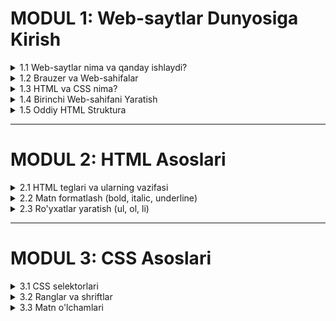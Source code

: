# MODUL 1: Web-saytlar Dunyosiga Kirish
<details>
    <summary>1.1 Web-saytlar nima va qanday ishlaydi?</summary>

## 1.1 Web-saytlar nima va qanday ishlaydi?

### Web-sayt nima?

Web-sayt (Website) - bu internetda joylashgan bir nechta bog'langan sahifalar to'plamidir. Masalan, Google, YouTube, Wikipedia - bularning barchasi web-saytlardir.

**Oddiy misol bilan tushuntiramiz:**
- Web-sayt xuddi kitobga o'xshaydi
- Har bir sahifa (webpage) - kitobning bir varaqiga o'xshaydi  
- Sahifalar orasida havolalar (links) bor - bu xuddi kitobdagi mundarijaga o'xshaydi

### Web-saytlar qanday ishlaydi?

Web-saytlar maxsus kompyuterlar - **server**larda saqlanadi. Biz o'z kompyuterimizdan internet orqali shu serverlarga murojaat qilamiz.

**Bu jarayon quyidagicha ishlaydi:**

1. **Siz manzil kiritasiz** - masalan: www.google.com
2. **Sizning kompyuteringiz so'rov yuboradi** - "Google sahifasini ko'rsating"
3. **Server javob beradi** - Google sahifasini yuboradi
4. **Brauzer sahifani ko'rsatadi** - siz sahifani ko'rasiz

```
Sizning kompyuter → Internet → Server → Web-sahifa → Brauzer → Siz ko'rasiz
```

### Web-saytlar nimalardan iborat?

Har bir web-sahifa asosan ikki qismdan iborat:

1. **HTML** - sarlavhalar, matnlar, ro'yxatlar (mazmun)
2. **CSS** - ranglar, shriftlar, dizayn (chiroyli ko'rinish)

</details>

<details>
    <summary>1.2 Brauzer va Web-sahifalar</summary>

## 1.2 Brauzer va Web-sahifalar

### Brauzer (Browser) nima?

**Brauzer** - bu web-sahifalarni ko'rish uchun maxsus dastur. Bu sizning internet oynangizdir.

**Mashhur brauzerlar:**
- **Google Chrome** 🌐
- **Safari** 🦁 (Apple kompyuterlarda)
- **Firefox** 🦊
- **Microsoft Edge** 🔷

### Brauzer qanday ishlaydi?

Brauzer - bu tarjimon kabi. U web-sahifaning kodini olib, uni siz tushuna oladigan ko'rinishga aylantiradi.

**Misol:**
```
Kod: <h1>Salom Dunyo!</h1>
Brauzer ko'rsatadi: SALOM DUNYO! (katta harflar bilan)
```

### Web-sahifa nima?

**Web-sahifa** - bu internet orqali ko'riladigan bitta hujjat. Har bir sahifada turli ma'lumotlar bo'lishi mumkin:

- **Sarlavhalar** - katta va muhim matnlar
- **Paragraflar** - oddiy matnlar
- **Ro'yxatlar** - tartibli yoki tartibsiz
- **Ranglar va dizayn** - sahifani chiroyli qilish

### Sahifa manzili (URL)

Har bir web-sahifaning o'z manzili bor - **URL** (Uniform Resource Locator).

**URL qismlari:**
```
https://www.google.com/search?q=dasturlash
│       │     │        │     │
│       │     │        │     └─ Qidiruv so'zi
│       │     │        └─ Sahifa nomi
│       │     └─ Sayt nomi
│       └─ Domen
└─ Protokol (xavfsizlik)
```

</details>

<details>
    <summary>1.3 HTML va CSS nima?</summary>

## 1.3 HTML va CSS nima?

### HTML - Sahifaning Asosi

**HTML** (HyperText Markup Language) - bu web-sahifaning asosiy tuzilishini yaratish tilidir.

**HTML nima qiladi:**
- Matnni tashkil etadi
- Sarlavhalar yaratadi
- Paragraflar yozadi
- Ro'yxatlar qo'shadi

**HTML - bu xuddi uy qurish kabi:**
- HTML = Uyning asosi, devorlari, eshik-derazalar
- CSS = Uyni bo'yash, bezatish, mebel qo'yish

### HTML Tag'lari

HTML **tag**'lar (belgilar) yordamida ishlaydi. Tag'lar `< >` ichida yoziladi.

**Asosiy tag'lar:**
```html
<h1>Katta sarlavha</h1>
<p>Oddiy matn paragraf</p>
<ul>Ro'yxat yaratish uchun</ul>
```

### CSS - Chiroyli Dizayn

**CSS** (Cascading Style Sheets) - bu web-sahifani chiroyli qilish tilidir.

**CSS nima qiladi:**
- Ranglarni o'zgartiradi (masalan: qizil, ko'k, yashil)
- Shriftlarni tanlaydi (katta, kichik, qalin)
- Elementlarni joylashtirishadi (chapda, o'ngda, markazda)
- Sahifani chiroyli qiladi

### HTML va CSS qanday birga ishlaydi?

1. **HTML** sahifaning skeletini yaratadi (sarlavha, matn, ro'yxat...)
2. **CSS** bu skeletni go'zal libos bilan bezatadi (ranglar, o'lchamlar...)

**Misol:**
- HTML yozadi: "Salom Dunyo"
- CSS uni qizil rangga bo'yaydi va katta qiladi

> CSS bilan ishlashni keyinroq o'rganamiz. Hozir faqat HTML bilan tanishamiz!

</details>

<details>
    <summary>1.4 Birinchi Web-sahifani Yaratish</summary>

## 1.4 Birinchi Web-sahifani Yaratish

### Kerakli Asboblar

Birinchi web-sahifangizni yaratish uchun faqat ikki narsa kerak:
1. **Matn muharriri** (Text Editor) - Visual Studio Code tavsiya etiladi
2. **Brauzer** - Chrome, Safari, Firefox

### 1-qadam: Fayl yaratish

1. Kompyuteringizda yangi papka yarating: `Mening_Web_Saytim`
2. Bu papkada yangi fayl yarating: `index.html`
3. `.html` oxiri muhim - bu brauzerga bu web-sahifa ekanligini ko'rsatadi

### 2-qadam: Asosiy HTML yozish

`index.html` faylini oching va quyidagi kodni yozing:
[CodePEnda ko'rish](https://codepen.io/Ilmla/pen/ogbomOg)

<img width="332" height="171" alt="image" src="https://github.com/user-attachments/assets/f21cb203-6cf5-4f0a-b271-2915a15c00b0" />


```html
<!DOCTYPE html>
<html>
<head>
    <title>Mening Birinchi Sahifam</title>
</head>
<body>
    <h1>Salom Dunyo!</h1>
    <p>Bu mening birinchi web-sahifam.</p>
</body>
</html>
```

### 3-qadam: Sahifani ochish

1. `index.html` faylni ikki marta bosing
2. U brauzerda ochiladi
3. Tabriklaymiz! Siz birinchi web-sahifangizni yaratdingiz! 🎉

### Kod tushuntirish

Keling, yozgan kodimizni qatorma-qator tushuntiramiz:

```html
<!DOCTYPE html>
```
- Bu brauzerga "Bu HTML5 sahifa" deydi

```html
<html>
</html>
```
- Butun sahifani o'rab oladi
- Barcha boshqa kodlar shu ichida yoziladi

```html
<head>
</head>
```
- Sahifa haqidagi ma'lumotlar
- Foydalanuvchi ko'rmaydi

```html
<title>Mening Birinchi Sahifam</title>
```
- Brauzer tab'ida ko'rinadigan nom

```html
<body>
</body>
```
- Sahifaning asosiy qismi
- Foydalanuvchi ko'radigan barcha narsalar shu yerda

```html
<h1>Salom Dunyo!</h1>
```
- Eng katta sarlavha
- Avtomatik qalin va katta harflar

```html
<p>Bu mening birinchi web-sahifam.</p>
```
- Oddiy paragraf
- Normal o'lchamdagi matn

</details>

<details>
    <summary>1.5 Oddiy HTML Struktura</summary>

## 1.5 Oddiy HTML Struktura

### To'liq HTML struktura

Har bir web-sahifa quyidagi asosiy strukturaga ega:

```html
<!DOCTYPE html>
<html lang="uz">
<head>
    <meta charset="UTF-8">
    <meta name="viewport" content="width=device-width, initial-scale=1.0">
    <title>Sahifa Nomi</title>
</head>
<body>
    <!-- Bu yerda sahifaning ko'rinadigan qismi -->
</body>
</html>
```

### DOCTYPE nima?

```html
<!DOCTYPE html>
```
- Bu brauzerga qaysi HTML versiyasi ishlatilayotganini aytadi
- HTML5 uchun eng oddiy va zamonaviy usul
- Har doim HTML hujjatning eng boshida yoziladi

### HTML tegi

```html
<html lang="uz">
```
- Butun HTML hujjatni o'rab oladi
- `lang="uz"` - sahifa tilini ko'rsatadi (o'zbek tili)
- Bu qism brauzer va qidiruv tizimlari uchun muhim

### Head qismida nima bo'ladi?

```html
<head>
    <meta charset="UTF-8">
    <!-- O'zbek harflarini to'g'ri ko'rsatish uchun -->
    
    <meta name="viewport" content="width=device-width, initial-scale=1.0">
    <!-- Mobil telefonlarda to'g'ri ko'rinish uchun -->
    
    <title>Sahifa Nomi</title>
    <!-- Brauzer tepasida ko'rinadigan nom -->
</head>
```

**Head qismidagi asosiy elementlar:**

- **meta charset** - matn kodlashini belgilaydi
- **meta viewport** - mobil qurilmalarda to'g'ri ko'rinish uchun
- **title** - sahifa sarlavhasi (brauzer tab'ida ko'rinadi)

### Body qismida nima bo'ladi?

```html
<body>
    <h1>Asosiy Sarlavha</h1>        <!-- Eng muhim sarlavha -->
    <h2>Ikkinchi darajali sarlavha</h2>  <!-- Kichikroq sarlavha -->
    
    <p>Bu oddiy paragraf.</p>       <!-- Matn paragraf -->
    
    <p>Bu yana bir paragraf.</p>    <!-- Yana bir paragraf -->
</body>
```

**Body qismida:**
- Foydalanuvchi ko'radigan barcha ma'lumotlar
- Sarlavhalar, paragraflar, ro'yxatlar
- Sahifaning asosiy mazmuni

### HTML Kommentariyalar

```html
<!-- Bu kommentariya - brauzer ko'rsatmaydi -->
<h1>Bu ko'rinadigan sarlavha</h1>
<!-- Kommentariyalar kodni tushuntirish uchun ishlatiladi -->
```

</details>

---

# MODUL 2: HTML Asoslari

<details>
    <summary>2.1 HTML teglari va ularning vazifasi</summary>

## 2.1 HTML Teglari va Ularning Vazifasi

### Tag nima?

**Tag** - bu HTML da elementlarni belgilash uchun ishlatiladigan maxsus belgilardir. Taglar `< >` qavslar ichida yoziladi.

**Tag tuzilishi:**
```html
<tag_nomi>Mazmun</tag_nomi>
```

### Asosiy HTML teglari

#### Matn teglari
```html
<h1>Eng katta sarlavha</h1>
<h2>Ikkinchi daraja sarlavha</h2>
<h3>Uchinchi daraja sarlavha</h3>
<h4>To'rtinchi daraja sarlavha</h4>
<h5>Beshinchi daraja sarlavha</h5>
<h6>Eng kichik sarlavha</h6>

<p>Paragraf matni</p>
```

#### Struktura teglari
```html
<!DOCTYPE html>    <!-- HTML5 hujjat turi -->
<html>             <!-- Asosiy konteyner -->
<head>             <!-- Sahifa haqida ma'lumot -->
<body>             <!-- Ko'rinadigan mazmun -->
<title>           <!-- Sahifa sarlavhasi -->
<meta>            <!-- Qo'shimcha ma'lumotlar -->
```

#### Matn formatlash teglari
```html
<strong>Qalin matn</strong>
<em>Qiyshiq matn</em>
<u>Chizilgan matn</u>
<mark>Belgilangan matn</mark>
<small>Kichik matn</small>
<big>Katta matn</big>
```

#### Maxsus tegler
```html
<br>              <!-- Qator uzilishi -->
<hr>              <!-- Gorizontal chiziq -->
<!-- komment -->  <!-- Kommentariya -->
```

### Teglarning turlari

#### 1. Konteyner teglar (ochiladi va yopiladi)
```html
<h1>Bu sarlavha</h1>
<p>Bu paragraf</p>
<strong>Bu qalin matn</strong>
```

#### 2. Bo'sh teglar (faqat ochiladi)
```html
<br>     <!-- Qator uzilishi -->
<hr>     <!-- Gorizontal chiziq -->
<img>    <!-- Rasm -->
<meta>   <!-- Meta ma'lumot -->
```

#### 3. Blok elementlar (yangi qatordan boshlanadi)
```html
<h1>Sarlavha</h1>
<p>Paragraf</p>
<div>Blok konteyner</div>
```

#### 4. Inline elementlar (bir qatorda davom etadi)
```html
Bu matnda <strong>qalin</strong> va <em>qiyshiq</em> so'zlar bor.
```

### Tag atributlari

Teglar qo'shimcha ma'lumotlar - **atributlar**ga ega bo'lishi mumkin:

```html
<p id="birinchi" class="muhim">Bu atributli paragraf</p>
<img src="rasm.jpg" alt="Rasm tavsifi">
<a href="https://google.com">Google havolasi</a>
```

**Asosiy atributlar:**
- `id` - yagona identifikator
- `class` - CSS uchun sinf
- `src` - rasm manbai
- `href` - havola manzili
- `alt` - muqobil matn

### Amaliy misol

[CodePEnda ko'rish](https://codepen.io/Ilmla/pen/MYKOLdP)

<img width="464" height="292" alt="image" src="https://github.com/user-attachments/assets/ebdca4e3-ee35-4be6-b4b2-6ad068e355f2" />


```html
<!DOCTYPE html>
<html lang="uz">
<head>
    <meta charset="UTF-8">
    <title>HTML Teglari Namunasi</title>
</head>
<body>
    <h1>Mening Sahifam</h1>
    <h2>HTML haqida</h2>
    
    <p>Bu oddiy paragraf. <strong>Bu qalin matn</strong> va 
    <em>bu qiyshiq matn</em>.</p>
    
    <hr>
    
    <p>Yangi paragraf<br>yangi qatordan davom etadi.</p>
    
    <!-- Bu kommentariya -->
    <p><mark>Belgilangan matn</mark> va <small>kichik matn</small>.</p>
</body>
</html>
```

</details>

<details>
    <summary>2.2 Matn formatlash (bold, italic, underline)</summary>

## 2.2 Matn Formatlash (Bold, Italic, Underline)

### Asosiy matn formatlash teglari

#### Qalin matn (Bold)

**1-usul: `<strong>` tegi (tavsiya etiladi)**
```html
<p>Bu <strong>juda muhim</strong> ma'lumot.</p>
```

**2-usul: `<b>` tegi**
```html
<p>Bu <b>qalin</b> matn.</p>
```

**Farqi:**
- `<strong>` - mazmuniy jihatdan muhim
- `<b>` - faqat vizual jihatdan qalin

#### Qiyshiq matn (Italic)

**1-usul: `<em>` tegi (tavsiya etiladi)**
```html
<p>Bu <em>ta'kidlangan</em> so'z.</p>
```

**2-usul: `<i>` tegi**
```html
<p>Bu <i>qiyshiq</i> matn.</p>
```

**Farqi:**
- `<em>` - ta'kidlash uchun
- `<i>` - faqat vizual jihatdan qiyshiq

#### Chizilgan matn (Underline)

```html
<p>Bu <u>chizilgan</u> matn.</p>
```

### Qo'shimcha formatlash teglari

#### Belgilangan matn
```html
<p>Bu <mark>sariq fon bilan belgilangan</mark> matn.</p>
```

#### Kichik va katta matn
```html
<p>Oddiy matn, <small>kichik matn</small> va <big>katta matn</big>.</p>
```

#### O'chirilgan matn
```html
<p>Bu <del>o'chirilgan</del> va bu <ins>qo'shilgan</ins> matn.</p>
```

#### Yuqori va pastki indeks
```html
<p>H<sub>2</sub>O - suv formulasi</p>
<p>E = mc<sup>2</sup> - Eynshteyn formulasi</p>
```

### Formatlash kombinatsiyasi

Bir nechta formatni birlashtirish mumkin:

```html
<p>Bu <strong><em>qalin va qiyshiq</em></strong> matn.</p>
<p>Bu <u><strong>chizilgan va qalin</strong></u> matn.</p>
<p>Bu <mark><em>belgilangan va qiyshiq</em></mark> matn.</p>
```

### CSS bilan formatlash

HTML teglardan tashqari, CSS bilan ham formatlash mumkin:

```html
<style>
.qalin { font-weight: bold; }
.qiyshiq { font-style: italic; }
.chizilgan { text-decoration: underline; }
</style>

<p class="qalin">CSS bilan qalin matn</p>
<p class="qiyshiq">CSS bilan qiyshiq matn</p>
<p class="chizilgan">CSS bilan chizilgan matn</p>
```

### To'liq misol
[CodePenda ko'rish](https://codepen.io/Ilmla/pen/wBMPNLr)

<img width="635" height="443" alt="image" src="https://github.com/user-attachments/assets/1b5f686d-b85e-4b20-a24c-21163cf933b2" />


```html
<!DOCTYPE html>
<html lang="uz">
<head>
    <meta charset="UTF-8">
    <title>Matn Formatlash</title>
</head>
<body>
    <h1>Matn Formatlash Misollar</h1>
    
    <h2>Asosiy formatlar</h2>
    <p>Bu oddiy matn. <strong>Bu muhim matn.</strong> 
    <em>Bu ta'kidlangan matn.</em> <u>Bu chizilgan matn.</u></p>
    
    <h2>Qo'shimcha formatlar</h2>
    <p>Bu <mark>belgilangan matn</mark>. Bu <small>kichik matn</small>.</p>
    
    <h2>Kombinatsiyalar</h2>
    <p><strong><em>Qalin va qiyshiq</em></strong> matn juda 
    <u><strong>ta'sirli</strong></u> ko'rinadi.</p>
    
    <h2>Ilmiy formulalar</h2>
    <p>Suv formulasi: H<sub>2</sub>O</p>
    <p>Eynshteyn formulasi: E = mc<sup>2</sup></p>
    
    <h2>Tahrirlash belgilari</h2>
    <p>Eski narx: <del>50,000 so'm</del></p>
    <p>Yangi narx: <ins>40,000 so'm</ins></p>
</body>
</html>
```

</details>

<details>
    <summary>2.3 Ro'yxatlar yaratish (ul, ol, li)</summary>

## 2.3 Ro'yxatlar Yaratish (ul, ol, li)

### Ro'yxat turlari

HTML da ikki asosiy ro'yxat turi bor:
1. **Tartibsiz ro'yxat** (Unordered List) - `<ul>`
2. **Tartiblangan ro'yxat** (Ordered List) - `<ol>`

### Tartibsiz ro'yxat (Unordered List)

Tartibsiz ro'yxatda elementlar nuqtalar bilan belgilanadi:

```html
<ul>
    <li>Birinchi element</li>
    <li>Ikkinchi element</li>
    <li>Uchinchi element</li>
</ul>
```

**Natija:**
- Birinchi element
- Ikkinchi element  
- Uchinchi element

#### Bullet turlari

```html
<ul style="list-style-type: disc;">
    <li>To'ldirilgan doira (disc)</li>
</ul>

<ul style="list-style-type: circle;">
    <li>Bo'sh doira (circle)</li>
</ul>

<ul style="list-style-type: square;">
    <li>Kvadrat (square)</li>
</ul>
```

### Tartiblangan ro'yxat (Ordered List)

Tartiblangan ro'yxatda elementlar raqamlar bilan belgilanadi:

```html
<ol>
    <li>Birinchi qadam</li>
    <li>Ikkinchi qadam</li>
    <li>Uchinchi qadam</li>
</ol>
```

**Natija:**
1. Birinchi qadam
2. Ikkinchi qadam
3. Uchinchi qadam

#### Raqamlash turlari

```html
<ol type="1">
    <li>Oddiy raqamlar (1, 2, 3)</li>
</ol>

<ol type="A">
    <li>Katta harflar (A, B, C)</li>
</ol>

<ol type="a">
    <li>Kichik harflar (a, b, c)</li>
</ol>

<ol type="I">
    <li>Katta rim raqamlari (I, II, III)</li>
</ol>

<ol type="i">
    <li>Kichik rim raqamlari (i, ii, iii)</li>
</ol>
```

#### Boshlanish raqamini o'zgartirish

```html
<ol start="5">
    <li>Beshinchi element</li>
    <li>Oltinchi element</li>
    <li>Yettinchi element</li>
</ol>
```

### Ichma-ich ro'yxatlar (Nested Lists)

Ro'yxatlar ichida boshqa ro'yxatlar yaratish mumkin:

```html
<ul>
    <li>Mevalar
        <ul>
            <li>Olma</li>
            <li>Banan</li>
        </ul>
    </li>
    <li>Sabzavotlar
        <ul>
            <li>Sabzi</li>
            <li>Pomidor</li>
        </ul>
    </li>
</ul>
```

**Natija:**
- Mevalar
  - Olma
  - Banan
- Sabzavotlar
  - Sabzi
  - Pomidor

### CSS bilan ro'yxatlarni bezatish

```html
<style>
.rangli-royxat {
    background-color: lightblue;
    padding: 10px;
}

.rangli-royxat li {
    color: darkblue;
    margin: 5px 0;
}

.maxsus-royxat {
    list-style-type: none; /* Bulletlarni olib tashlash */
}

.maxsus-royxat li::before {
    content: "✓ ";        /* Maxsus belgi qo'shish */
    color: green;
}
</style>

<ul class="rangli-royxat">
    <li>Rangli ro'yxat elementi</li>
    <li>Yana bir element</li>
</ul>

<ul class="maxsus-royxat">
    <li>Maxsus belgi bilan</li>
    <li>Yana bir element</li>
</ul>
```

### Amaliy misollar

#### Xarid ro'yxati
```html
<h2>Xarid ro'yxati</h2>
<ul>
    <li>Non</li>
    <li>Sut</li>
    <li>Tuxum</li>
    <li>Piyoz</li>
    <li>Kartoshka</li>
</ul>
```

#### Retsept qadamlari
```html
<h2>Osh tayyorlash</h2>
<ol>
    <li>Guruchni yuvish</li>
    <li>Go'shtni maydalash</li>
    <li>Sabzavotlarni qovurish</li>
    <li>Suv quyish</li>
    <li>45 daqiqa pishirish</li>
</ol>
```

#### O'quv dasturi
```html
<h2>Dasturlash kursi</h2>
<ol>
    <li>Asoslar
        <ul>
            <li>Kompyuter asoslari</li>
            <li>Internet haqida</li>
        </ul>
    </li>
    <li>Frontend
        <ol type="A">
            <li>HTML</li>
            <li>CSS</li>
            <li>JavaScript</li>
        </ol>
    </li>
    <li>Loyihalar
        <ul>
            <li>Portfolio sayt</li>
            <li>To-do list</li>
            <li>Kalkulyator</li>
        </ul>
    </li>
</ol>
```

### To'liq misol

```html
<!DOCTYPE html>
<html lang="uz">
<head>
    <meta charset="UTF-8">
    <title>Ro'yxatlar Namunasi</title>
    <style>
        .highlighted { background-color: yellow; }
        .custom-list { list-style-type: none; }
        .custom-list li::before { content: "🎯 "; }
    </style>
</head>
<body>
    <h1>Turli Ro'yxat Turlari</h1>
    
    <h2>Tartibsiz ro'yxat</h2>
    <ul>
        <li>Apple</li>
        <li>Banan</li>
        <li>Apelsin</li>
    </ul>
    
    <h2>Tartiblangan ro'yxat</h2>
    <ol>
        <li>Uyg'onish</li>
        <li>Nonushta</li>
        <li>Maktabga borish</li>
    </ol>
    
    <h2>Ichma-ich ro'yxat</h2>
    <ul>
        <li>Dasturlash tillari
            <ol>
                <li>Python</li>
                <li>JavaScript</li>
                <li>HTML/CSS</li>
            </ol>
        </li>
        <li>Ma'lumotlar bazasi
            <ul>
                <li>MySQL</li>
                <li>MongoDB</li>
            </ul>
        </li>
    </ul>
    
    <h2>Maxsus bezatilgan ro'yxat</h2>
    <ul class="custom-list">
        <li>Birinchi maqsad</li>
        <li>Ikkinchi maqsad</li>
        <li>Uchinchi maqsad</li>
    </ul>
</body>
</html>
```

</details>

---

# MODUL 3: CSS Asoslari

<details>
    <summary>3.1 CSS selektorlari</summary>

## 3.1 CSS Selektorlari

### Selektor nima?

**CSS selektor** - bu HTML elementlarini tanlash va ularga stil berish uchun ishlatiladigan qoidalardir. Selektorlar yordamida biz qaysi elementlarga qanday dizayn qo'llashni belgilaymiz.

### Asosiy selektor turlari

#### 1. Element selektori (Tag selektori)

HTML teglarini to'g'ridan-to'g'ri tanlaydi:

```css
h1 {
    color: blue;
}

p {
    font-size: 16px;
}

body {
    background-color: lightgray;
}
```

**Misol:**
```html
<style>
h1 { color: red; }
p { color: green; }
</style>

<h1>Bu qizil sarlavha</h1>
<p>Bu yashil paragraf</p>
<h1>Bu ham qizil sarlavha</h1>
```

#### 2. Class selektori

Class atributi orqali elementlarni tanlaydi. `.` (nuqta) bilan boshlanadi:

```css
.muhim {
    font-weight: bold;
    color: red;
}

.kichik {
    font-size: 12px;
}
```

**HTML da ishlatish:**
```html
<style>
.muhim { color: red; font-weight: bold; }
.yashil { color: green; }
</style>

<p class="muhim">Bu muhim paragraf</p>
<p class="yashil">Bu yashil paragraf</p>
<span class="muhim">Bu ham muhim matn</span>
```

#### 3. ID selektori

ID atributi orqali yagona elementni tanlaydi. `#` (panjara) bilan boshlanadi:

```css
#sarlavha {
    text-align: center;
    color: blue;
}

#footer {
    background-color: gray;
    padding: 20px;
}
```

**HTML da ishlatish:**
```html
<style>
#asosiy-sarlavha { 
    color: blue; 
    text-align: center; 
}
#maxsus-paragraf { 
    background-color: yellow; 
}
</style>

<h1 id="asosiy-sarlavha">Asosiy Sarlavha</h1>
<p id="maxsus-paragraf">Maxsus paragraf</p>
```

### Bir nechta elementga bir xil stil berish

Vergul bilan ajratib, bir nechta elementga bir xil stil berishingiz mumkin:

```css
h1, h2, h3 {
    color: blue;
    font-family: Arial;
}
```

Bu degani: barcha h1, h2, h3 sarlavhalar ko'k rangda va Arial shriftida bo'ladi.

**Misol:**
```html
<style>
h1, h2, p { color: green; }
</style>

<h1>Bu yashil</h1>
<h2>Bu ham yashil</h2>
<p>Bu ham yashil</p>
```

### Class va ID farqi

**Class** - bir nechta elementga berish mumkin:
```html
<p class="muhim">Birinchi muhim paragraf</p>
<p class="muhim">Ikkinchi muhim paragraf</p>
```

**ID** - faqat bitta elementga beriladi:
```html
<h1 id="sarlavha">Faqat bitta asosiy sarlavha</h1>
```

### Qaysi biri kuchliroq?

Agar bir elementga bir nechta stil berilsa, eng kuchli stil qo'llaniladi:

```css
p { color: black; }          /* Kuchsiz */
.muhim { color: blue; }      /* O'rtacha */
#maxsus { color: green; }    /* Kuchli */
```

**Misol:**
```html
<style>
p { color: black; }
.qizil { color: red; }
#maxsus { color: green; }
</style>

<p>Bu qora</p>
<p class="qizil">Bu qizil</p>
<p class="qizil" id="maxsus">Bu yashil (ID kuchliroq)</p>
```

### Amaliy misollar

#### Oddiy sayt strukturasi
```html
<style>
/* Asosiy elementlar */
body {
    font-family: Arial, sans-serif;
    line-height: 1.6;
}

/* Sarlavhalar */
h1, h2, h3 {
    color: #333;
}

/* Class selektorlari */
.header {
    background-color: #f4f4f4;
    padding: 20px;
    text-align: center;
}

.content {
    max-width: 800px;
    margin: 0 auto;
    padding: 20px;
}

.footer {
    background-color: #333;
    color: white;
    text-align: center;
    padding: 10px;
}

/* Maxsus elementlar */
#logo {
    font-size: 24px;
    font-weight: bold;
}

/* Havolalar */
a {
    color: blue;
    text-decoration: none;
}

a:hover {
    color: red;
    text-decoration: underline;
}

/* Ro'yxatlar */
.menu li {
    display: inline;
    margin-right: 20px;
}
</style>

<div class="header">
    <h1 id="logo">Mening Saytim</h1>
    <ul class="menu">
        <li><a href="#home">Bosh sahifa</a></li>
        <li><a href="#about">Haqida</a></li>
        <li><a href="#contact">Aloqa</a></li>
    </ul>
</div>

<div class="content">
    <h2>Xush kelibsiz!</h2>
    <p>Bu mening birinchi web-saytim.</p>
</div>

<div class="footer">
    <p>© 2024 Mening Saytim</p>
</div>
```

### To'liq misol
[CodePenda ochish](https://codepen.io/Ilmla/pen/bNEoONX)
```html

<!DOCTYPE html>
<html lang="uz">
<head>
    <meta charset="UTF-8">
    <title>CSS Selektorlari</title>
    <style>
        /* Universal selektor */
        * { margin: 0; padding: 0; }
        
        /* Element selektorlari */
        body { 
            font-family: Arial, sans-serif; 
            background-color: #f9f9f9;
        }
        
        h1 { 
            color: #2c3e50; 
            text-align: center;
            margin: 20px 0;
        }
        
        /* Class selektorlari */
        .konteyner {
            max-width: 800px;
            margin: 0 auto;
            padding: 20px;
            background-color: white;
        }
        
        .muhim {
            color: #e74c3c;
            font-weight: bold;
        }
        
        .belgilangan {
            background-color: #f1c40f;
            padding: 5px;
        }
        
        /* ID selektori */
        #maxsus-matn {
            font-size: 18px;
            color: #27ae60;
            border-left: 4px solid #27ae60;
            padding-left: 10px;
        }
        
        /* Descendant selektor */
        .konteyner p {
            line-height: 1.6;
            margin-bottom: 10px;
        }
        
        /* Pseudo-class */
        .tugma:hover {
            background-color: #3498db;
            color: white;
            cursor: pointer;
        }
        
        /* Atribut selektori */
        [title] {
            border-bottom: 1px dotted #333;
        }
    </style>
</head>
<body>
    <div class="konteyner">
        <h1>CSS Selektorlari Namunasi</h1>
        
        <p>Bu oddiy paragraf.</p>
        
        <p class="muhim">Bu muhim paragraf (class selektori).</p>
        
        <p id="maxsus-matn">Bu maxsus matn (ID selektori).</p>
        
        <p>Bu paragrafda <span class="belgilangan">belgilangan matn</span> bor.</p>
        
        <p title="Bu tooltip matn">Bu matnga hover qiling (atribut selektori).</p>
        
        <button class="tugma">Hover qiling</button>
    </div>
</body>
</html>
```

</details>

<details>
    <summary>3.2 Ranglar va shriftlar</summary>

## 3.2 Ranglar va Shriftlar

### CSS da ranglar

#### Rang nomlari - eng oson usul!

CSS da ranglarni inglizcha nomlar bilan berishingiz mumkin:

```css
h1 { color: red; }
p { color: blue; }
div { background-color: green; }
```

**Asosiy ranglar:**
- `red` - qizil
- `blue` - ko'k  
- `green` - yashil
- `yellow` - sariq
- `orange` - to'q sariq
- `purple` - binafsha
- `pink` - pushti
- `brown` - jigarrang
- `black` - qora
- `white` - oq
- `gray` - kulrang

**Misol:**
```html
<style>
h1 { color: blue; }
p { color: green; }
</style>

<h1>Bu ko'k sarlavha</h1>
<p>Bu yashil matn</p>
```

#### Hex kodlar - ko'proq ranglar!

Agar rang nomlarida yo'q rangni istasangiz, hex kod ishlatishingiz mumkin:

```css
h1 { color: #FF0000; }    /* Qizil */
h2 { color: #00FF00; }    /* Yashil */
h3 { color: #0000FF; }    /* Ko'k */
p { color: #FFA500; }     /* To'q sariq */
```

Hex kodlar `#` belgisi bilan boshlanadi va 6 ta raqam/harf bor.

**Maslahat:** Internetda "color picker" qidirib, istalgan rangning hex kodini topishingiz mumkin!

#### Rang xususiyatlari

**Matn rangi:**
```css
h1 { color: blue; }
p { color: #333; }
span { color: rgb(255, 0, 0); }
```

**Fon rangi:**
```css
body { background-color: #f9f9f9; }
div { background-color: lightblue; }
.container { background-color: rgba(0, 0, 0, 0.1); }
```

**Chegara rangi:**
```css
div {
    border: 2px solid red;
    border-color: blue; /* Chegara rangini alohida o'zgartirish */
}
```

### CSS da shriftlar

#### Font oilasi (Font Family)

```css
body {
    font-family: Arial, sans-serif;
}

h1 {
    font-family: "Times New Roman", serif;
}

.kod {
    font-family: "Courier New", monospace;
}
```

**Asosiy font turlari:**
- **Sans-serif:** Arial, Helvetica, Verdana
- **Serif:** Times New Roman, Georgia
- **Monospace:** Courier New, Monaco
- **Cursive:** Comic Sans MS
- **Fantasy:** Impact

#### Font o'lchami (Font Size)

```css
h1 { font-size: 32px; }
h2 { font-size: 24px; }
p { font-size: 16px; }
small { font-size: 12px; }

/* Nisbiy o'lchamlar */
h1 { font-size: 2em; }    /* Ota elementdan 2 baravar katta */
p { font-size: 1.2em; }   /* 20% katta */

/* Foiz o'lchamlar */
h2 { font-size: 150%; }   /* 1.5 baravar katta */
```

#### Font og'irligi (Font Weight)

```css
h1 { font-weight: bold; }      /* Qalin */
h2 { font-weight: normal; }    /* Oddiy */
p { font-weight: 300; }        /* Yengil */
strong { font-weight: 700; }   /* Qalin (raqam bilan) */

/* Raqamli qiymatlar: 100-900 */
```

#### Font uslubi (Font Style)

```css
em { font-style: italic; }     /* Qiyshiq */
p { font-style: normal; }      /* Oddiy */
.maxsus { font-style: oblique; } /* Og'ma */
```

#### Matn bezatish (Text Decoration)

```css
a { text-decoration: underline; }      /* Chiziq */
.orqali { text-decoration: line-through; } /* O'rtadan chiziq */
.ustida { text-decoration: overline; }     /* Ustidan chiziq */
.sof { text-decoration: none; }           /* Hech qanday bezak */
```

#### Matn joylashuvi (Text Align)

```css
h1 { text-align: center; }    /* Markazda */
p { text-align: left; }       /* Chapda */
.ong { text-align: right; }   /* O'ngda */
.tekis { text-align: justify; } /* Ikki tomonga tekislash */
```

#### Qator balandligi (Line Height)

```css
p {
    line-height: 1.5;     /* 1.5 baravar */
    line-height: 24px;    /* Aniq o'lcham */
    line-height: 150%;    /* Foiz */
}
```

### Google Fonts ishlatish

```html
<head>
    <!-- Google Fonts ulash -->
    <link href="https://fonts.googleapis.com/css2?family=Roboto:wght@300;400;700&display=swap" rel="stylesheet">
    
    <style>
        body {
            font-family: 'Roboto', sans-serif;
        }
    </style>
</head>
```

### Amaliy misollar

#### Turli shrift va ranglar
```css
.sarlavha {
    font-family: 'Arial', sans-serif;
    font-size: 28px;
    font-weight: bold;
    color: #2c3e50;
    text-align: center;
}

.kichik-sarlavha {
    font-family: 'Georgia', serif;
    font-size: 20px;
    color: #34495e;
    border-bottom: 2px solid #3498db;
}

.asosiy-matn {
    font-family: 'Verdana', sans-serif;
    font-size: 16px;
    line-height: 1.6;
    color: #444;
    text-align: justify;
}

.muhim-matn {
    font-weight: bold;
    color: #e74c3c;
    background-color: rgba(231, 76, 60, 0.1);
    padding: 5px;
}

.kod-matn {
    font-family: 'Courier New', monospace;
    font-size: 14px;
    background-color: #f8f8f8;
    color: #333;
    border: 1px solid #ddd;
    padding: 10px;
}
```

### To'liq misol
[CodePenda ko'rish](https://codepen.io/Ilmla/pen/xbZXmZP)

```html
<!DOCTYPE html>
<html lang="uz">
<head>
    <meta charset="UTF-8">
    <title>Ranglar va Shriftlar</title>
    <style>
        body {
            font-family: 'Arial', sans-serif;
            background-color: #f5f5f5;
            margin: 0;
            padding: 20px;
        }
        
        .container {
            max-width: 800px;
            margin: 0 auto;
            background-color: white;
            padding: 30px;
            border-radius: 10px;
            box-shadow: 0 2px 10px rgba(0,0,0,0.1);
        }
        
        h1 {
            font-family: 'Georgia', serif;
            font-size: 32px;
            font-weight: bold;
            color: #2c3e50;
            text-align: center;
            margin-bottom: 30px;
            border-bottom: 3px solid #3498db;
            padding-bottom: 10px;
        }
        
        h2 {
            font-size: 24px;
            color: #34495e;
            margin-top: 25px;
            margin-bottom: 15px;
        }
        
        p {
            font-size: 16px;
            line-height: 1.6;
            color: #555;
            margin-bottom: 15px;
            text-align: justify;
        }
        
        .muhim {
            color: #e74c3c;
            font-weight: bold;
            background-color: rgba(231, 76, 60, 0.1);
            padding: 3px 6px;
            border-radius: 3px;
        }
        
        .belgilangan {
            background-color: #f1c40f;
            padding: 2px 4px;
            border-radius: 2px;
        }
        
        .kod {
            font-family: 'Courier New', monospace;
            background-color: #ecf0f1;
            border: 1px solid #bdc3c7;
            padding: 15px;
            border-radius: 5px;
            font-size: 14px;
            color: #2c3e50;
        }
        
        .rang-namuna {
            display: inline-block;
            width: 20px;
            height: 20px;
            margin-right: 10px;
            border: 1px solid #ccc;
            vertical-align: middle;
        }
        
        .qizil { background-color: #e74c3c; }
        .yashil { background-color: #27ae60; }
        .kok { background-color: #3498db; }
        .sariq { background-color: #f1c40f; }
    </style>
</head>
<body>
    <div class="container">
        <h1>Ranglar va Shriftlar</h1>
        
        <h2>Turli Ranglar</h2>
        <p>
            <span class="rang-namuna qizil"></span>Qizil rang - 
            <span class="muhim">muhim ma'lumotlar</span> uchun
        </p>
        <p>
            <span class="rang-namuna yashil"></span>Yashil rang - 
            muvaffaqiyat belgilari uchun
        </p>
        <p>
            <span class="rang-namuna kok"></span>Ko'k rang - 
            havolalar va tugmalar uchun
        </p>
        <p>
            <span class="rang-namuna sariq"></span>Sariq rang - 
            <span class="belgilangan">belgilangan matn</span> uchun
        </p>
        
        <h2>Shrift Misollar</h2>
        <p>Bu oddiy Arial shriftidagi matn.</p>
        
        <div class="kod">
            Bu Courier New shriftidagi kod matni.
            Monospace shriftlar kod uchun juda mos keladi.
        </div>
        
        <h2>Matn Formatlash</h2>
        <p style="text-align: center; font-style: italic;">
            Bu markazga joylashtirilgan va qiyshiq matn.
        </p>
        
        <p style="text-decoration: underline; font-weight: bold;">
            Bu chizilgan va qalin matn.
        </p>
    </div>
</body>
</html>
```

</details>

<details>
    <summary>3.3 Matn o'lchamlari</summary>

## 3.3 Matn O'lchamlari

### Font o'lchami (Font Size)

#### Piksellar (px) - eng oson usul

Font o'lchamini piksellar bilan belgilang. Qanchalik katta raqam, shunchalik katta matn:

```css
h1 { font-size: 32px; }     /* Juda katta */
h2 { font-size: 24px; }     /* Katta */
h3 { font-size: 20px; }     /* O'rtacha katta */
p { font-size: 16px; }      /* Oddiy o'lcham */
small { font-size: 12px; }  /* Kichik */
```

**Misol:**
```html
<style>
.katta { font-size: 30px; }
.oddiy { font-size: 16px; }
.kichik { font-size: 12px; }
</style>

<p class="katta">Bu katta matn</p>
<p class="oddiy">Bu oddiy matn</p>
<p class="kichik">Bu kichik matn</p>
```

**Maslahat:** Odatda paragraflar uchun 14px - 18px o'lcham qulay o'qiladi.

### Qator balandligi (Line Height)

Qatorlar orasidagi masofani belgilaydi. Matnni o'qish uchun muhim!

```css
p {
    line-height: 1.5;   /* Oddiy oraliq */
}
```

**Misol:**
```html
<style>
.siqiq { line-height: 1; }
.oddiy { line-height: 1.5; }
.keng { line-height: 2; }
</style>

<p class="siqiq">Bu siqiq qatorlar.
Qatorlar bir-biriga yaqin.
O'qish biroz qiyin.</p>

<p class="oddiy">Bu oddiy qatorlar.
Qatorlar orasida yetarli joy bor.
O'qish qulay.</p>

<p class="keng">Bu keng qatorlar.
Qatorlar orasida ko'p joy bor.
Juda keng ko'rinadi.</p>
```

**Maslahat:** Odatda `line-height: 1.5` yoki `1.6` ishlatiladi - bu eng qulay o'qiladi.

### Matn transformatsiyasi (Text Transform)

Matnni avtomatik katta yoki kichik harflarga o'zgartirish:

```css
.katta { text-transform: uppercase; }     /* KATTA HARFLAR */
.kichik { text-transform: lowercase; }    /* kichik harflar */
.bosh { text-transform: capitalize; }     /* Har So'z Bosh Harfi */
```

**Misol:**
```html
<style>
.katta { text-transform: uppercase; }
.kichik { text-transform: lowercase; }
.bosh { text-transform: capitalize; }
</style>

<p class="katta">bu katta harflarda ko'rinadi</p>
<p class="kichik">BU KICHIK HARFLARDA KO'RINADI</p>
<p class="bosh">har so'z bosh harfi katta</p>
```

### Harf oralig'i (Letter Spacing)

Harflar orasidagi masofani o'zgartirish:

```css
h1 {
    letter-spacing: 2px;    /* Harflar orasida 2px bo'sh joy */
}
```

**Misol:**
```html
<style>
.keng { letter-spacing: 3px; }
.oddiy { letter-spacing: 0px; }
</style>

<p class="keng">K e n g   h a r f l a r</p>
<p class="oddiy">Oddiy harflar</p>
```

### Amaliy misollar

#### Oddiy sahifa dizayni
```css
h1 {
    font-size: 32px;
    line-height: 1.2;
    text-align: center;
    color: blue;
}

h2 {
    font-size: 24px;
    line-height: 1.3;
    color: darkblue;
}

p {
    font-size: 16px;
    line-height: 1.6;
}

.kichik-matn {
    font-size: 12px;
    color: gray;
}

.muhim {
    font-size: 20px;
    font-weight: bold;
    color: red;
}
```

### To'liq misol

[CodePen da ochish](https://codepen.io/Ilmla/pen/LEGzXwe)

```html
<!DOCTYPE html>
<html lang="uz">
<head>
    <meta charset="UTF-8">
    <title>Matn O'lchamlari</title>
    <style>
        body {
            font-family: Arial, sans-serif;
            padding: 20px;
            background-color: lightblue;
        }
        
        h1 {
            font-size: 32px;
            line-height: 1.2;
            text-align: center;
            color: darkblue;
        }
        
        h2 {
            font-size: 24px;
            line-height: 1.3;
            color: blue;
        }
        
        p {
            font-size: 16px;
            line-height: 1.6;
        }
        
        .katta {
            font-size: 24px;
        }
        
        .kichik {
            font-size: 12px;
            color: gray;
        }
        
        .qalin {
            font-weight: bold;
        }
        
        .keng-harflar {
            letter-spacing: 3px;
            text-transform: uppercase;
        }
        
        .siqiq {
            line-height: 1.2;
            background-color: lightyellow;
            padding: 10px;
        }
        
        .keng {
            line-height: 2;
            background-color: lightgreen;
            padding: 10px;
        }
    </style>
</head>
<body>
    <h1>Matn O'lchamlari</h1>
    
    <h2>Font Size Misollar</h2>
    <p>Bu oddiy o'lchamdagi matn (16px).</p>
    <p class="katta">Bu katta matn (24px).</p>
    <p class="kichik">Bu kichik matn (12px).</p>
    
    <h2>Font Weight</h2>
    <p>Bu oddiy matn.</p>
    <p class="qalin">Bu qalin matn.</p>
    
    <h2>Letter Spacing</h2>
    <p class="keng-harflar">Keng harflar</p>
    
    <h2>Line Height</h2>
    <p class="siqiq">
        Bu siqiq qatorlar.
        Qatorlar bir-biriga yaqin.
    </p>
    
    <p class="keng">
        Bu keng qatorlar.
        Qatorlar orasida ko'p joy bor.
    </p>
</body>
</html>
```

</details>
